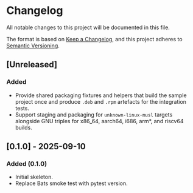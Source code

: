 # Changelog

All notable changes to this project will be documented in this file.

The format is based on
[Keep a Changelog](https://keepachangelog.com/en/1.1.0/), and this project
adheres to [Semantic Versioning](https://semver.org/spec/v2.0.0.html).

## [Unreleased]

### Added

- Provide shared packaging fixtures and helpers that build the sample project once and produce `.deb` and `.rpm` artefacts for the integration tests.
- Support staging and packaging for `unknown-linux-musl` targets alongside GNU triples for x86_64, aarch64, i686, arm*, and riscv64 builds.

## [0.1.0] - 2025-09-10

### Added (0.1.0)

- Initial skeleton.
- Replace Bats smoke test with pytest version.

